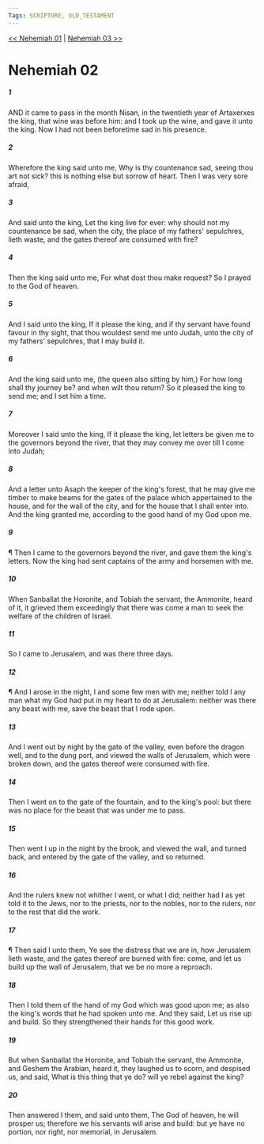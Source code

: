```yaml
---
Tags: SCRIPTURE, OLD_TESTAMENT
---
```


[<< Nehemiah 01](OLD_TESTAMENT/16_Nehemiah/Nehemiah_01.md) | [Nehemiah 03 >>](OLD_TESTAMENT/16_Nehemiah/Nehemiah_03.md)

# Nehemiah 02

##### 1

AND it came to pass in the month Nisan, in the twentieth year of Artaxerxes the king, that wine was before him: and I took up the wine, and gave it unto the king. Now I had not been beforetime sad in his presence.

##### 2

Wherefore the king said unto me, Why is thy countenance sad, seeing thou art not sick? this is nothing else but sorrow of heart. Then I was very sore afraid,

##### 3

And said unto the king, Let the king live for ever: why should not my countenance be sad, when the city, the place of my fathers' sepulchres, lieth waste, and the gates thereof are consumed with fire?

##### 4

Then the king said unto me, For what dost thou make request? So I prayed to the God of heaven.

##### 5

And I said unto the king, If it please the king, and if thy servant have found favour in thy sight, that thou wouldest send me unto Judah, unto the city of my fathers' sepulchres, that I may build it.

##### 6

And the king said unto me, (the queen also sitting by him,) For how long shall thy journey be? and when wilt thou return? So it pleased the king to send me; and I set him a time.

##### 7

Moreover I said unto the king, If it please the king, let letters be given me to the governors beyond the river, that they may convey me over till I come into Judah;

##### 8

And a letter unto Asaph the keeper of the king's forest, that he may give me timber to make beams for the gates of the palace which appertained to the house, and for the wall of the city, and for the house that I shall enter into. And the king granted me, according to the good hand of my God upon me.

##### 9

¶ Then I came to the governors beyond the river, and gave them the king's letters. Now the king had sent captains of the army and horsemen with me.

##### 10

When Sanballat the Horonite, and Tobiah the servant, the Ammonite, heard of it, it grieved them exceedingly that there was come a man to seek the welfare of the children of Israel.

##### 11

So I came to Jerusalem, and was there three days.

##### 12

¶ And I arose in the night, I and some few men with me; neither told I any man what my God had put in my heart to do at Jerusalem: neither was there any beast with me, save the beast that I rode upon.

##### 13

And I went out by night by the gate of the valley, even before the dragon well, and to the dung port, and viewed the walls of Jerusalem, which were broken down, and the gates thereof were consumed with fire.

##### 14

Then I went on to the gate of the fountain, and to the king's pool: but there was no place for the beast that was under me to pass.

##### 15

Then went I up in the night by the brook, and viewed the wall, and turned back, and entered by the gate of the valley, and so returned.

##### 16

And the rulers knew not whither I went, or what I did; neither had I as yet told it to the Jews, nor to the priests, nor to the nobles, nor to the rulers, nor to the rest that did the work.

##### 17

¶ Then said I unto them, Ye see the distress that we are in, how Jerusalem lieth waste, and the gates thereof are burned with fire: come, and let us build up the wall of Jerusalem, that we be no more a reproach.

##### 18

Then I told them of the hand of my God which was good upon me; as also the king's words that he had spoken unto me. And they said, Let us rise up and build. So they strengthened their hands for this good work.

##### 19

But when Sanballat the Horonite, and Tobiah the servant, the Ammonite, and Geshem the Arabian, heard it, they laughed us to scorn, and despised us, and said, What is this thing that ye do? will ye rebel against the king?

##### 20

Then answered I them, and said unto them, The God of heaven, he will prosper us; therefore we his servants will arise and build: but ye have no portion, nor right, nor memorial, in Jerusalem.
